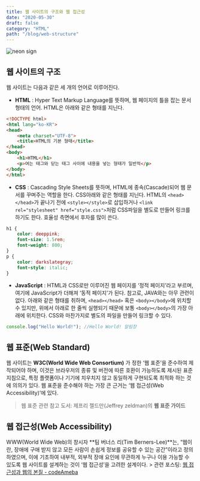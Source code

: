 ```yaml
---
title: 웹 사이트의 구조와 웹 접근성
date: "2020-05-30"
draft: false
category: "HTML"
path: "/blog/web-structure"
---
```


![neon sign](https://images.unsplash.com/photo-1496449903678-68ddcb189a24?ixlib=rb-1.2.1&ixid=eyJhcHBfaWQiOjEyMDd9&auto=format&fit=crop&w=1950&q=80)

## 웹 사이트의 구조
웹 사이트는 다음과 같은 세 개의 언어로 이루어진다.
- **HTML** : Hyper Text Markup Language를 뜻하며, 웹 페이지의 틀을 잡는 문서 형태의 언어. HTML은 아래와 같은 형태를 지닌다.

```html
<!DOCTYPE html>
<html lang="ko-KR">
<head>
    <meta charset="UTF-8">
    <title>HTML의 기본 형태</title>
</head>
<body>
    <h1>HTML</h1>
    <p>여는 태그와 닫는 태그 사이에 내용을 넣는 형태가 일반적</p>
</body>
</html>
```

- **CSS** : Cascading Style Sheets를 뜻하며, HTML에 종속(Cascade)되어 웹 문서를 꾸며주는 역할을 한다. CSS아래와 같은 형태를 지닌다. HTML의 `<head></head>`가 끝나기 전에 `<style></style>`로 삽입하거나 `<link rel="stylesheet" href="style.css">`처럼 CSS파일을 별도로 만들어 링크를 하기도 한다. 효율성 측면에서 후자를 많이 쓴다.

```css
h1 {
    color: deeppink;
    font-size: 1.5rem;
    font-weight: 800;
}
p {
    color: darkslategray;
    font-style: italic;
}
```

- **JavaScript** : HTML과 CSS로만 이루어진 웹 페이지를 ‘정적 페이지’라고 부르며, 여기에 JavaScript가 더해져 ‘동적 페이지’가 된다. 참고로, JAVA와는 아무 관련이 없다. 아래와 같은 형태를 취하며, `<head></head>` 혹은 `<body></body>`에 위치할 수 있지만, 위에서 아래로 한 줄씩 실행되기 때문에 보통 `<body></body>`의 가장 아래에 위치한다. CSS와 마찬가지로 별도의 파일을 만들어 링크할 수 있다.

```js
console.log("Hello World!"); //Hello World! 알림창
```

## 웹 표준(Web Standard)
웹 사이트는 **W3C(World Wide Web Consortium)** 가 정한 ‘웹 표준’을 준수하여 제작되어야 하며, 이것은 브라우저의 종류 및 버전에 따른 호환이 가능하도록 제시된 표준 지침으로, 특정 플랫폼이나 기기에 치우치지 않고 동일하게 구현되도록 최적화 하는 것에 의의가 있다.  웹 표준을 준수해야 하는 가장 큰 근거는 ‘웹 접근성(Web Accessibility)’에 있다.
> 웹 표준 관련 참고 도서: 제프리 젤드만(Jeffrey zeldman)의 **웹 표준 가이드**


## 웹 접근성(Web Accessibility)
WWW(World Wide Web)의 창시자 **팀 버너스 리(Tim Berners-Lee)**는, “웹이란, 장애에 구애 받지 않고 모든 사람이 손쉽게 정보를 공유할 수 있는 공간”이라고 정의 하였으며, 이에 기초하여 내부적, 외부적 장애 요인에 무관하게 누구나 이용 가능할 수 있도록 웹 사이트를 설계하는 것이 ‘웹 접근성’을 고려한 설계이다.
    > 관련 포스팅:  [웹 접근성과 웹의 본질 - codeAmeba](https://codeameba.netlify.app/blog/web-accessibility)
